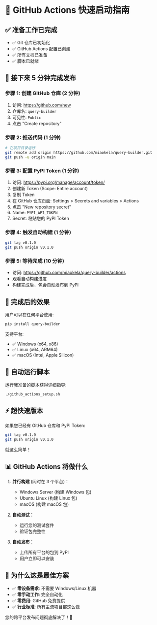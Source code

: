# 🚀 GitHub Actions 快速启动指南

## ✅ 准备工作已完成
- ✅ Git 仓库已初始化
- ✅ GitHub Actions 配置已创建
- ✅ 所有文档已准备
- ✅ 脚本已就绪

## 🎯 接下来 5 分钟完成发布

### 步骤 1: 创建 GitHub 仓库 (2 分钟)
1. 访问: https://github.com/new
2. 仓库名: `query-builder`
3. 可见性: `Public`
4. 点击 "Create repository"

### 步骤 2: 推送代码 (1 分钟)
```bash
# 在项目目录运行
git remote add origin https://github.com/miaokela/query-builder.git
git push -u origin main
```

### 步骤 3: 配置 PyPI Token (1 分钟)
1. 访问: https://pypi.org/manage/account/token/
2. 创建新 Token (Scope: Entire account)
3. 复制 Token
4. 在 GitHub 仓库页面: Settings > Secrets and variables > Actions
5. 点击 "New repository secret"
6. Name: `PYPI_API_TOKEN`
7. Secret: 粘贴您的 PyPI Token

### 步骤 4: 触发自动构建 (1 分钟)
```bash
git tag v0.1.0
git push origin v0.1.0
```

### 步骤 5: 等待完成 (10 分钟)
- 访问: https://github.com/miaokela/query-builder/actions
- 观看自动构建进度
- 构建完成后，包会自动发布到 PyPI

## 🎉 完成后的效果

用户可以在任何平台使用:
```bash
pip install query-builder
```

支持平台:
- ✅ Windows (x64, x86)
- ✅ Linux (x64, ARM64)  
- ✅ macOS (Intel, Apple Silicon)

## 🔧 自动运行脚本

运行我准备的脚本获得详细指导:
```bash
./github_actions_setup.sh
```

## ⚡ 超快速版本

如果您已经有 GitHub 仓库和 PyPI Token:
```bash
git tag v0.1.0
git push origin v0.1.0
```
就这么简单！

## 📊 GitHub Actions 将做什么

1. **并行构建** (同时在 3 个平台)：
   - Windows Server (构建 Windows 包)
   - Ubuntu Linux (构建 Linux 包)
   - macOS (构建 macOS 包)

2. **自动测试**：
   - 运行您的测试套件
   - 验证包完整性

3. **自动发布**：
   - 上传所有平台的包到 PyPI
   - 用户立即可以安装

## 🎯 为什么这是最佳方案

- ✅ **零设备需求**: 不需要 Windows/Linux 机器
- ✅ **零手动工作**: 完全自动化
- ✅ **零费用**: GitHub 免费提供
- ✅ **行业标准**: 所有主流项目都这么做

您的跨平台发布问题彻底解决了！🚀